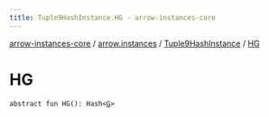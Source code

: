 ```yaml
---
title: Tuple9HashInstance.HG - arrow-instances-core
---
```


[arrow-instances-core](../../index.html) / [arrow.instances](../index.html) / [Tuple9HashInstance](index.html) / [HG](./-h-g.html)

# HG

`abstract fun HG(): Hash<`[`G`](index.html#G)`>`